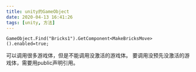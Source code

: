 ```yaml
---
title: unity的GameObject
date: 2020-04-13 16:41:26
tags: [unity, 方法]
---
```

```
GameObject.Find("Bricks1").GetComponent<MakeBricksMove>().enabled=true;
```
可以调用很多游戏体，但是不能调用没激活的游戏体。
要调用没预先没激活的游戏体，需要用public声明引用。